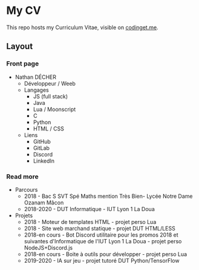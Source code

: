 # My CV
This repo hosts my Curriculum Vitae, visible on [codinget.me](https://codinget.me).

## Layout

### Front page
- Nathan DÉCHER
    - Développeur / Weeb
    - Langages
        - JS (full stack)
        - Java
        - Lua / Moonscript
        - C
        - Python
        - HTML / CSS
    - Liens
        - GitHub
        - GitLab
        - Discord
        - LinkedIn

### Read more 
- Parcours
    - 2018 - Bac S SVT Spé Maths mention Très Bien- Lycée Notre Dame Ozanam Mâcon
    - 2018-2020 - DUT Informatique - IUT Lyon 1 La Doua
- Projets
    - 2018 - Moteur de templates HTML - projet perso Lua
    - 2018 - Site web marchand statique - projet DUT HTML/LESS
    - 2018-en cours - Bot Discord utilitaire pour les promos 2018 et suivantes d'Informatique de l'IUT Lyon 1 La Doua - projet perso NodeJS+Discord.js
    - 2018-en cours - Boite à outils pour développer - projet perso Lua
    - 2019-2020 - IA sur jeu - projet tutoré DUT Python/TensorFlow
